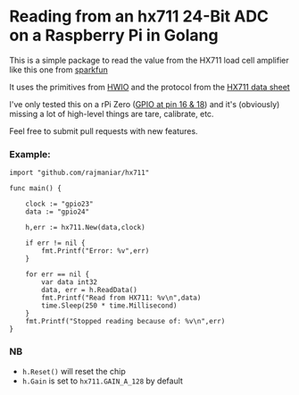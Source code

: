 # Reading from an hx711 24-Bit ADC on a Raspberry Pi in Golang

This is a simple package to read the value from the HX711 load cell amplifier like this one from [sparkfun](https://www.sparkfun.com/products/13879)

It uses the primitives from [HWIO](https://github.com/mrmorphic/hwio) and the protocol from the [HX711 data sheet](https://cdn.sparkfun.com/datasheets/Sensors/ForceFlex/hx711_english.pdf)

I've only tested this on a rPi Zero ([GPIO at pin 16 & 18](http://pinout.xyz/pinout/pin16_gpio23)) and it's (obviously) missing a lot of high-level things are tare, calibrate, etc. 

Feel free to submit pull requests with new features.


### Example:

```
import "github.com/rajmaniar/hx711"

func main() {

   	clock := "gpio23"
   	data := "gpio24"
   
   	h,err := hx711.New(data,clock)
   
   	if err != nil {
   		fmt.Printf("Error: %v",err)
   	}
   
   	for err == nil {
   		var data int32
   		data, err = h.ReadData()
   		fmt.Printf("Read from HX711: %v\n",data)
   		time.Sleep(250 * time.Millisecond)
   	}
   	fmt.Printf("Stopped reading because of: %v\n",err)
}

```


### NB
* `h.Reset()` will reset the chip
* `h.Gain` is set to `hx711.GAIN_A_128` by default